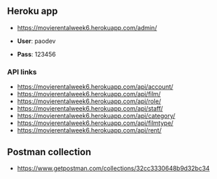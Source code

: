 ## Heroku app

- https://movierentalweek6.herokuapp.com/admin/

- **User**: paodev
- **Pass**: 123456

### API links

- https://movierentalweek6.herokuapp.com/api/account/
- https://movierentalweek6.herokuapp.com/api/film/
- https://movierentalweek6.herokuapp.com/api/role/
- https://movierentalweek6.herokuapp.com/api/staff/
- https://movierentalweek6.herokuapp.com/api/category/
- https://movierentalweek6.herokuapp.com/api/filmtype/
- https://movierentalweek6.herokuapp.com/api/rent/

## Postman collection
- https://www.getpostman.com/collections/32cc3330648b9d32bc34
